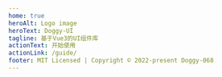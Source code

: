 ```yaml
---
home: true
heroAlt: Logo image
heroText: Doggy-UI
tagline: 基于Vue3的UI组件库
actionText: 开始使用
actionLink: /guide/
footer: MIT Licensed | Copyright © 2022-present Doggy-068
---
```


